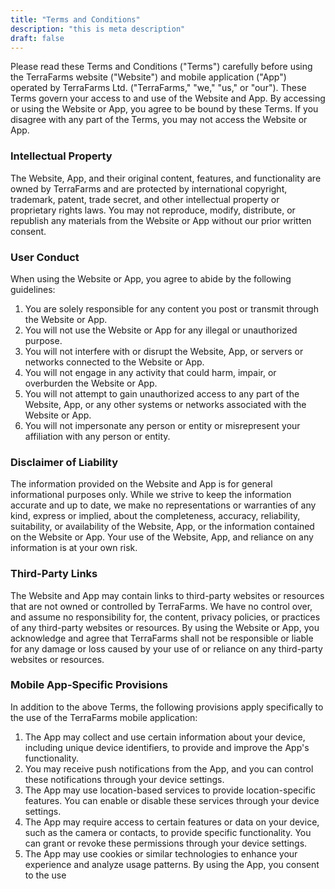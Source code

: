 ```yaml
---
title: "Terms and Conditions"
description: "this is meta description"
draft: false
---
```


Please read these Terms and Conditions ("Terms") carefully before using the TerraFarms website ("Website") and mobile application ("App") operated by TerraFarms Ltd. ("TerraFarms," "we," "us," or "our"). These Terms govern your access to and use of the Website and App. By accessing or using the Website or App, you agree to be bound by these Terms. If you disagree with any part of the Terms, you may not access the Website or App.

### Intellectual Property

The Website, App, and their original content, features, and functionality are owned by TerraFarms and are protected by international copyright, trademark, patent, trade secret, and other intellectual property or proprietary rights laws. You may not reproduce, modify, distribute, or republish any materials from the Website or App without our prior written consent.

### User Conduct

When using the Website or App, you agree to abide by the following guidelines:

1. You are solely responsible for any content you post or transmit through the Website or App.
2. You will not use the Website or App for any illegal or unauthorized purpose.
3. You will not interfere with or disrupt the Website, App, or servers or networks connected to the Website or App.
4. You will not engage in any activity that could harm, impair, or overburden the Website or App.
5. You will not attempt to gain unauthorized access to any part of the Website, App, or any other systems or networks associated with the Website or App.
6. You will not impersonate any person or entity or misrepresent your affiliation with any person or entity.

### Disclaimer of Liability

The information provided on the Website and App is for general informational purposes only. While we strive to keep the information accurate and up to date, we make no representations or warranties of any kind, express or implied, about the completeness, accuracy, reliability, suitability, or availability of the Website, App, or the information contained on the Website or App. Your use of the Website, App, and reliance on any information is at your own risk.

### Third-Party Links

The Website and App may contain links to third-party websites or resources that are not owned or controlled by TerraFarms. We have no control over, and assume no responsibility for, the content, privacy policies, or practices of any third-party websites or resources. By using the Website or App, you acknowledge and agree that TerraFarms shall not be responsible or liable for any damage or loss caused by your use of or reliance on any third-party websites or resources.

### Mobile App-Specific Provisions

In addition to the above Terms, the following provisions apply specifically to the use of the TerraFarms mobile application:

1. The App may collect and use certain information about your device, including unique device identifiers, to provide and improve the App's functionality.
2. You may receive push notifications from the App, and you can control these notifications through your device settings.
3. The App may use location-based services to provide location-specific features. You can enable or disable these services through your device settings.
4. The App may require access to certain features or data on your device, such as the camera or contacts, to provide specific functionality. You can grant or revoke these permissions through your device settings.
5. The App may use cookies or similar technologies to enhance your experience and analyze usage patterns. By using the App, you consent to the use
